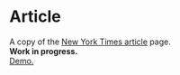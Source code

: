 # Article
A copy of the [New York Times article](https://www.nytimes.com/2014/03/18/science/space/detection-of-waves-in-space-buttresses-landmark-theory-of-big-bang.html?_r=0) page.  
**Work in progress.**  
[Demo.](https://determined-pare-c1a7b6.netlify.com)
